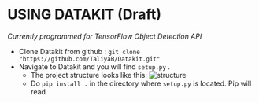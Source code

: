 USING DATAKIT (Draft)
=======
_Currently programmed for TensorFlow Object Detection API_

- Clone Datakit from github : `git clone "https://github.com/TaliyaB/Datakit.git"`
- Navigate to Datakit and you will find `setup.py` .
  - The project structure looks like this: ![structure]("https://github.com/TaliyaB/Datakit/blob/master/screenshots/structure.png") 
  - Do `pip install .` in the directory where `setup.py` is located. Pip will  read  